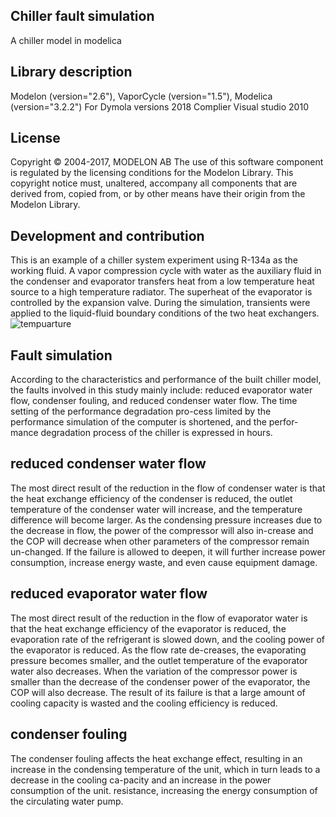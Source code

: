 ## Chiller fault simulation
A chiller model in modelica
## Library description
Modelon (version="2.6"), VaporCycle (version="1.5"), Modelica (version="3.2.2")
For Dymola versions 2018
Complier Visual studio 2010
## License
Copyright © 2004-2017, MODELON AB The use of this software component is regulated by the licensing conditions for the Modelon Library. This copyright notice must, unaltered, accompany all components that are derived from, copied from, or by other means have their origin from the Modelon Library. 
## Development and contribution
This is an example of a chiller system experiment using R-134a as the working fluid. A vapor compression cycle with water as the auxiliary fluid in the condenser and evaporator transfers heat from a low temperature heat source to a high temperature radiator. The superheat of the evaporator is controlled by the expansion valve. During the simulation, transients were applied to the liquid-fluid boundary conditions of the two heat exchangers.
![tempuarture](/Screenshots/T1.jpg)
## Fault simulation 
According to the characteristics and performance of the built chiller model, the faults involved in this study mainly include: reduced evaporator water flow, condenser fouling, and reduced condenser water flow. The time setting of the performance degradation pro-cess limited by the performance simulation of the computer is shortened, and the perfor-mance degradation process of the chiller is expressed in hours.
## reduced condenser water flow
The most direct result of the reduction in the flow of condenser water is that the heat exchange efficiency of the condenser is reduced, the outlet temperature of the condenser water will increase, and the temperature difference will become larger. As the condensing pressure increases due to the decrease in flow, the power of the compressor will also in-crease and the COP will decrease when other parameters of the compressor remain un-changed. If the failure is allowed to deepen, it will further increase power consumption, increase energy waste, and even cause equipment damage.
## reduced evaporator water flow
The most direct result of the reduction in the flow of evaporator water is that the heat exchange efficiency of the evaporator is reduced, the evaporation rate of the refrigerant is slowed down, and the cooling power of the evaporator is reduced. As the flow rate de-creases, the evaporating pressure becomes smaller, and the outlet temperature of the evaporator water also decreases. When the variation of the compressor power is smaller than the decrease of the condenser power of the evaporator, the COP will also decrease. The result of its failure is that a large amount of cooling capacity is wasted and the cooling efficiency is reduced.
## condenser fouling
The condenser fouling affects the heat exchange effect, resulting in an increase in the condensing temperature of the unit, which in turn leads to a decrease in the cooling ca-pacity and an increase in the power consumption of the unit. resistance, increasing the energy consumption of the circulating water pump.


